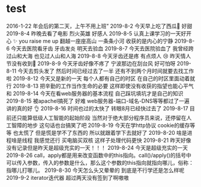 # test
2016-1-22 年会后的第二天，上午不用上班”
2019-8-2 今天早上吃了西瓜🍉 好甜
2019-8-4 昨晚去看了电影 烈火英雄 好感人
2019-8-5 认真上课学习的一天好开心 ✨ you raise me up  翻越一座座高山 一条条小河 收获的是内心的宁静
2019-8-6 今天去医院看牙齿 牙齿发炎 明天去验血
2019-8-7 今天去医院验血了 我曾经跨过山和大海 也见过人山和人海 
2019-8-8 今天牙齿还是疼 有点烦人 😢  昨天情人节没有收到🌹
2019-8-9 今天牙齿好像不疼了 宁波那边在刮台风 好可怕呀
2019-8-11 今天去剪头发了 然后时间已经过去了一半 还有不到两个月时间就要去找工作啦
2019-8-12 今天又是新的一天 每个人都有自己的时区 在自己的时区里面动着就行
2019-8-13 把辛勤的工作当作生命的必要 这样即使没有收获的指望也能心平气和
2019-8-14 今天在看web服务器的基本流程 自己踩坑填坑才是自己的知识
2019-8-15 被apachel搞死了  好难  web服务器-端口-域名-DNS等等都过了一遍 讲的真的好 👌
2019-8-16  时间也过的太快了 转眼8月已经快过去了
2019-8-17 目前还只能算低级人工智能的起始阶段 当然对于绝大部分程序员来说，还停留在人工智障的地步  这句话也台搞笑了吧
2019-8-19 今天在学http协议 cookie的缓存等等 也太慌了 但是慌是学不了东西的 所以就跟着学下去就好了
2019-8-20 啥是进程啥是线程 我感觉还行 买电脑买双核 这样子处理代码更快
2019-8-21 昨天好像没有记录但是昨天是超级充实的一天！！！
2019-8-24 今天是超级充实的一天
2019-8-26 call，apply都是用来改变函数中的this指向。call()/apply()的括号中可以传入参数，传入的参数是什么，那么这个参数的this指向就指向哪儿，俗称：指哪儿打哪儿。
2019-8-30 今天怎么头又晕晕的 到底是不行学还是怎么样呢
2019-9-2 iterator迭代器 超过两天没有签到了啊嗷嗷
